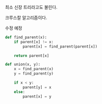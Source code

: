 최소 신장 트리라고도 불린다.

크루스칼 알고리즘이다.

수정 예정

```python
def find_parent(x):
    if parent[x] != x:
        parent[x] = find_parent(parent[x])
        
    return parent[x]

def union(x, y):
    x = find_parent(x)
    y = find_parent(y)
    
    if x < y:
        parent[y] = x
    else:
        parent[x] = y      


```
